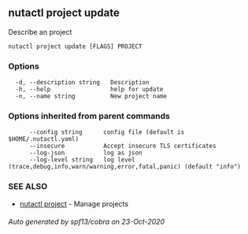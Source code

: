 ## nutactl project update

Describe an project

```
nutactl project update [FLAGS] PROJECT
```

### Options

```
  -d, --description string   Description
  -h, --help                 help for update
  -n, --name string          New project name
```

### Options inherited from parent commands

```
      --config string      config file (default is $HOME/.nutactl.yaml)
      --insecure           Accept insecure TLS certificates
      --log-json           log as json
      --log-level string   log level (trace,debug,info,warn/warning,error,fatal,panic) (default "info")
```

### SEE ALSO

* [nutactl project](nutactl_project.md)	 - Manage projects

###### Auto generated by spf13/cobra on 23-Oct-2020
